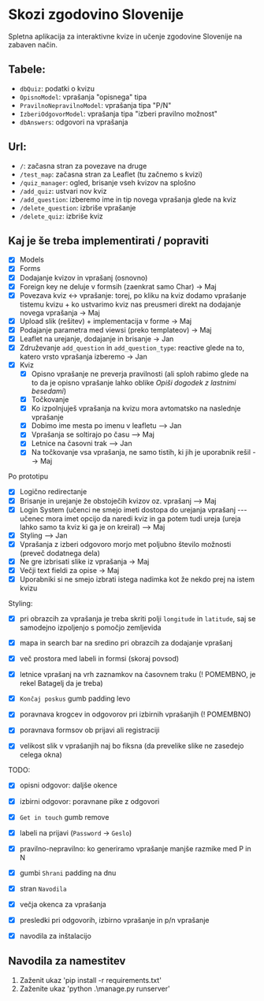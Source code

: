 # Skozi zgodovino Slovenije

Spletna aplikacija za interaktivne kvize in učenje zgodovine Slovenije na zabaven način.

## Tabele:
- `dbQuiz`: podatki o kvizu
- `OpisnoModel`: vprašanja "opisnega" tipa
- `PravilnoNepravilnoModel`: vprašanja tipa "P/N"
- `IzberiOdgovorModel`: vprašanja tipa "izberi pravilno možnost"
- `dbAnswers`: odgovori na vprašanja

## Url:
- `/`: začasna stran za povezave na druge
- `/test_map`: začasna stran za Leaflet (tu začnemo s kvizi)
- `/quiz_manager`: ogled, brisanje vseh kvizov na splošno
- `/add_quiz`: ustvari nov kviz
- `/add_question`: izberemo ime in tip novega vprašanja glede na kviz
- `/delete_question`: izbriše vprašanje
- `/delete_quiz`: izbriše kviz

## Kaj je še treba implementirati / popraviti
- [x] Models
- [x] Forms
- [x] Dodajanje kvizov in vprašanj (osnovno)
- [x] Foreign key ne deluje v formsih (zaenkrat samo Char) ->  Maj
- [x] Povezava kviz <-> vprašanje: torej, po kliku na kviz dodamo vprašanje tistemu kvizu + ko ustvarimo kviz nas preusmeri direkt na dodajanje novega vprašanja ->  Maj
- [x] Upload slik (rešitev) + implementacija v forme -> Maj
- [x] Podajanje parametra med viewsi (preko templateov) -> Maj
- [x] Leaflet na urejanje, dodajanje in brisanje -> Jan
- [x] Združevanje `add_question` in `add_question_type`: reactive glede na to, katero vrsto vprašanja izberemo -> Jan
- [x] Kviz
    - [x] Opisno vprašanje ne preverja pravilnosti (ali sploh rabimo glede na to da je opisno vprašanje lahko oblike *Opiši dogodek z lastnimi besedami*)
    - [x] Točkovanje
    - [x] Ko izpolnjuješ vprašanja na kvizu mora avtomatsko na naslednje vprašanje
    - [x] Dobimo ime mesta po imenu v leafletu --> Jan
    - [x] Vprašanja se soltirajo po času --> Maj
    - [x] Letnice na časovni trak --> Jan
    - [x] Na točkovanje vsa vprašanja, ne samo tistih, ki jih je uporabnik rešil --> Maj

Po prototipu
- [x] Logično redirectanje
- [x] Brisanje in urejanje že obstoječih kvizov oz. vprašanj --> Maj
- [x] Login System (učenci ne smejo imeti dostopa do urejanja vprašanj --- učenec mora imet opcijo da naredi kviz in ga potem tudi ureja (ureja lahko samo ta kviz ki ga je on kreiral) --> Maj
- [x] Styling  --> Jan
- [x] Vprašanja z izberi odgovoro morjo met poljubno število možnosti (preveč dodatnega dela)
- [x] Ne gre izbrisati slike iz vprašanja -> Maj
- [x] Večji text fieldi za opise -> Maj
- [x] Uporabniki si ne smejo izbrati istega nadimka kot že nekdo prej na istem kvizu

Styling:
- [x] pri obrazcih za vprašanja je treba skriti polji `longitude` in `latitude`, saj se samodejno izpoljenjo s pomočjo zemljevida
- [x] mapa in search bar na sredino pri obrazcih za dodajanje vprašanj
- [x] več prostora med labeli in formsi (skoraj povsod)
- [x] letnice vprašanj na vrh zaznamkov na časovnem traku (! POMEMBNO, je rekel Batagelj da je treba)
- [x] `Končaj poskus` gumb padding levo
- [x] poravnava krogcev in odgovorov pri izbirnih vprašanjih (! POMEMBNO)
- [x] poravnava formsov ob prijavi ali registraciji
- [x] velikost slik v vprašanjih naj bo fiksna (da prevelike slike ne zasedejo celega okna)


TODO:
- [x] opisni odgovor: daljše okence
- [x] izbirni odgovor: poravnane pike z odgovori
- [x] `Get in touch` gumb remove
- [x] labeli na prijavi (`Password` -> `Geslo`)
- [x] pravilno-nepravilno: ko generiramo vprašanje manjše razmike med P in N
- [x] gumbi `Shrani` padding na dnu
- [x] stran `Navodila`
- [x] večja okenca za vprašanja
- [x] presledki pri odgovorih, izbirno vprašanje in p/n vprašanje
- [x] navodila za inštalacijo 


## Navodila za namestitev
1. Zaženit ukaz 'pip install -r requirements.txt'
2. Zaženite ukaz 'python .\manage.py runserver'
